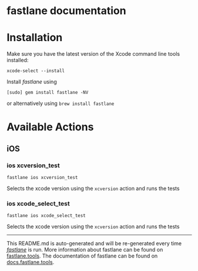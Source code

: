 fastlane documentation
================
# Installation

Make sure you have the latest version of the Xcode command line tools installed:

```
xcode-select --install
```

Install _fastlane_ using
```
[sudo] gem install fastlane -NV
```
or alternatively using `brew install fastlane`

# Available Actions
## iOS
### ios xcversion_test
```
fastlane ios xcversion_test
```
Selects the xcode version using the `xcversion` action and runs the tests
### ios xcode_select_test
```
fastlane ios xcode_select_test
```
Selects the xcode version using the `xcversion` action and runs the tests

----

This README.md is auto-generated and will be re-generated every time [_fastlane_](https://fastlane.tools) is run.
More information about fastlane can be found on [fastlane.tools](https://fastlane.tools).
The documentation of fastlane can be found on [docs.fastlane.tools](https://docs.fastlane.tools).
